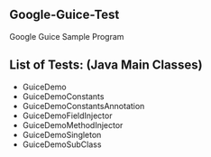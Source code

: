 ## Google-Guice-Test
Google Guice Sample Program

## List of Tests: (Java Main Classes)
* GuiceDemo
* GuiceDemoConstants
* GuiceDemoConstantsAnnotation
* GuiceDemoFieldInjector
* GuiceDemoMethodInjector
* GuiceDemoSingleton
* GuiceDemoSubClass
